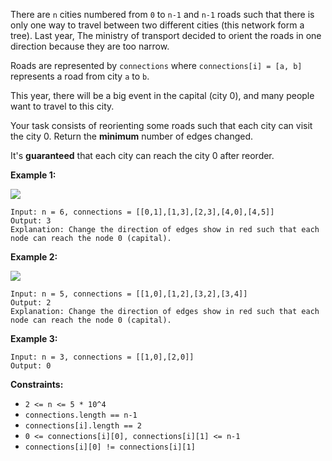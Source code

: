There are `n` cities numbered from `0` to `n-1` and `n-1` roads such that
there is only one way to travel between two different cities (this network
form a tree). Last year, The ministry of transport decided to orient the roads
in one direction because they are too narrow.

Roads are represented by `connections` where `connections[i] = [a, b]`
represents a road from city `a` to `b`.

This year, there will be a big event in the capital (city 0), and many people
want to travel to this city.

Your task consists of reorienting some roads such that each city can visit the
city 0\. Return the **minimum** number of edges changed.

It's **guaranteed** that each city can reach the city 0 after reorder.



**Example 1:**

**![](https://assets.leetcode.com/uploads/2020/05/13/sample_1_1819.png)**

    
    
    Input: n = 6, connections = [[0,1],[1,3],[2,3],[4,0],[4,5]]
    Output: 3
    Explanation: Change the direction of edges show in red such that each node can reach the node 0 (capital).

**Example 2:**

**![](https://assets.leetcode.com/uploads/2020/05/13/sample_2_1819.png)**

    
    
    Input: n = 5, connections = [[1,0],[1,2],[3,2],[3,4]]
    Output: 2
    Explanation: Change the direction of edges show in red such that each node can reach the node 0 (capital).

**Example 3:**

    
    
    Input: n = 3, connections = [[1,0],[2,0]]
    Output: 0
    



**Constraints:**

  * `2 <= n <= 5 * 10^4`
  * `connections.length == n-1`
  * `connections[i].length == 2`
  * `0 <= connections[i][0], connections[i][1] <= n-1`
  * `connections[i][0] != connections[i][1]`

